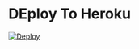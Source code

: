# DEploy To Heroku
[![Deploy](https://www.herokucdn.com/deploy/button.svg)](https://heroku.com/deploy?template=https://github.com/57Yadier/2.3bot)
